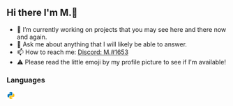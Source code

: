 ## Hi there I'm M.👋

- 🔭 I’m currently working on projects that you may see here and there now and again.
- 💬 Ask me about anything that I will likely be able to answer.
- 📫 How to reach me: [Discord: M.#1653](https://discord.com/users/756828461254836286)
- ⚠️ Please read the little emoji by my profile picture to see if I'm available!
### Languages
<code><img height="20" src="https://raw.githubusercontent.com/M-Python13/M-Python13/main/python.png"></code>
<!--
**M-Python13/M-Python13** is a ✨ _special_ ✨ repository because its `README.md` (this file) appears on your GitHub profile.
--!>




